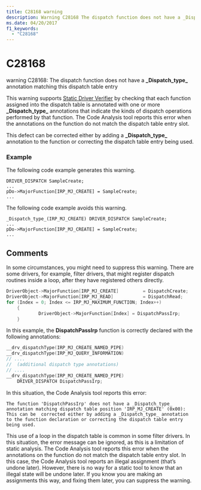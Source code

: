 ```yaml
---
title: C28168 warning
description: Warning C28168 The dispatch function does not have a _Dispatch_type_ annotation matching this dispatch table entry.
ms.date: 04/20/2017
f1_keywords: 
  - "C28168" 
---
```


# C28168


warning C28168: The dispatch function does not have a **\_Dispatch\_type\_** annotation matching this dispatch table entry

This warning supports [Static Driver Verifier](static-driver-verifier.md) by checking that each function assigned into the dispatch table is annotated with one or more **\_Dispatch\_type\_** annotations that indicate the kinds of dispatch operations performed by that function. The Code Analysis tool reports this error when the annotations on the function do not match the dispatch table entry slot.

This defect can be corrected either by adding a **\_Dispatch\_type\_** annotation to the function or correcting the dispatch table entry being used.

### <span id="example"></span><span id="EXAMPLE"></span>Example

The following code example generates this warning.

```
DRIVER_DISPATCH SampleCreate;
...
pDo->MajorFunction[IRP_MJ_CREATE] = SampleCreate;
...
```

The following code example avoids this warning.

```
_Dispatch_type_(IRP_MJ_CREATE) DRIVER_DISPATCH SampleCreate;
...
pDo->MajorFunction[IRP_MJ_CREATE] = SampleCreate;
...
```

## <span id="Comments"></span><span id="comments"></span><span id="COMMENTS"></span>Comments


In some circumstances, you might need to suppress this warning. There are some drivers, for example, filter drivers, that might register dispatch routines inside a loop, after they have registered others directly.

```cpp
DriverObject->MajorFunction[IRP_MJ_CREATE]         = DispatchCreate;
DriverObject->MajorFunction[IRP_MJ_READ]           = DispatchRead;
for (Index = 0; Index <= IRP_MJ_MAXIMUM_FUNCTION; Index++)
    {
            DriverObject->MajorFunction[Index] = DispatchPassIrp;
    }
```

In this example, the **DispatchPassIrp** function is correctly declared with the following annotations:

```cpp
__drv_dispatchType(IRP_MJ_CREATE_NAMED_PIPE)
__drv_dispatchType(IRP_MJ_QUERY_INFORMATION)
// .... 
//  (additional dispatch type annotations) 
// ....
__drv_dispatchType(IRP_MJ_CREATE_NAMED_PIPE)
    DRIVER_DISPATCH DispatchPassIrp;
```

In this situation, the Code Analysis tool reports this error:

```
The function 'DispatchPassIrp' does not have a _Dispatch_type_ annotation matching dispatch table position 'IRP_MJ_CREATE' (0x00):  This can be  corrected either by adding a _Dispatch_type_ annotation to the function declaration or correcting the dispatch table entry being used.
```

This use of a loop in the dispatch table is common in some filter drivers. In this situation, the error message can be ignored, as this is a limitation of static analysis. The Code Analysis tool reports this error when the annotations on the function do not match the dispatch table entry slot. In this case, the Code Analysis tool reports an illegal assignment (that’s undone later). However, there is no way for a static tool to know that an illegal state will be undone later. If you know you are making an assignments this way, and fixing them later, you can suppress the warning.

 

 





